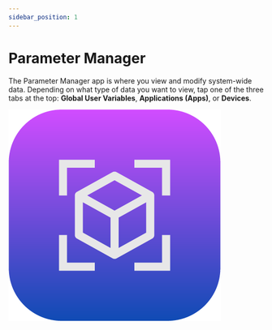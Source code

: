 ```yaml
---
sidebar_position: 1
---
```


# Parameter Manager

The Parameter Manager app is where you view and modify system-wide data. Depending on what type of data you want to view, tap one of the three tabs at the top: **Global User Variables**, **Applications \(Apps\)**, or **Devices**.

![](../Images/ParameterManager/ParameterManager-Icon.png)

